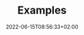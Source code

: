 ---
title: "Examples"
date: 2022-06-15T08:56:33+02:00
draft: false
status: "OK"
menu: 
  main:
    identifier: "examples"
    title: "Examples"
    weight: 0
---